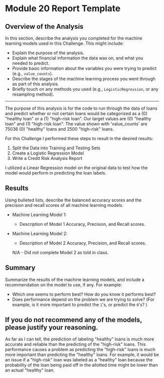 # Module 20 Report Template

## Overview of the Analysis

In this section, describe the analysis you completed for the machine learning models used in this Challenge. This might include:

* Explain the purpose of the analysis.
* Explain what financial information the data was on, and what you needed to predict.
* Provide basic information about the variables you were trying to predict (e.g., `value_counts`).
* Describe the stages of the machine learning process you went through as part of this analysis.
* Briefly touch on any methods you used (e.g., `LogisticRegression`, or any resampling method).
--------------------------------------------------------------------------------------------------------
The purpose of this analysis is for the code to run through the data of loans and predict whether or not certain loans would be categorized as a (0) "healthy loan" or a (1) "high-risk loan". Our target values are (0) "healthy loan" and (1) "high-risk loan". The value shown with 'value_counts' are 75036 (0) "healthy" loans and 2500 "high-risk" loans. 

For this Challenge I performed these steps to result in the desired results:
  1. Split the Data into Training and Testing Sets
  2. Create a Logistic Regression Model
  3. Write a Credit Risk Analysis Report

I utilized a Linear Regression model on the original data to test how the model would perform in predicting the loan labels.


## Results

Using bulleted lists, describe the balanced accuracy scores and the precision and recall scores of all machine learning models.

* Machine Learning Model 1:
  * Description of Model 1 Accuracy, Precision, and Recall scores.


* Machine Learning Model 2:
  * Description of Model 2 Accuracy, Precision, and Recall scores.

  N/A - Did not complete Model 2 as told in class.

## Summary

Summarize the results of the machine learning models, and include a recommendation on the model to use, if any. For example:
* Which one seems to perform best? How do you know it performs best?
* Does performance depend on the problem we are trying to solve? (For example, is it more important to predict the `1`'s, or predict the `0`'s? )

If you do not recommend any of the models, please justify your reasoning.
------------------------------------------------------------------------------

As far as I can tell, the prediction of labeling "healthy" loans is much more accurate and reliable than the predicting of the "high-risk" loans. This performance causes a problem as predicting the "high-risk" loans is much more important than predicting the "healthy" loans. For example, it would be an issue if a "high-risk" loan was labeled as a "healthy" loan because the probability of the loan being paid off in the allotted time might be lower than an actual "healthy" loan.